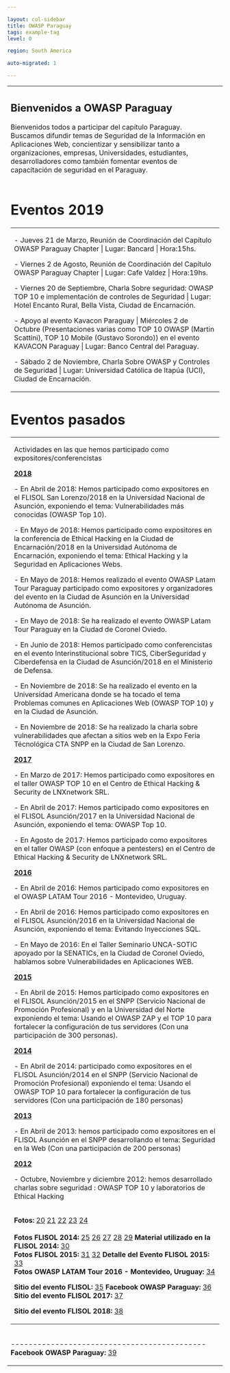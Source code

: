 ```yaml
---

layout: col-sidebar
title: OWASP Paraguay
tags: example-tag
level: 0

region: South America

auto-migrated: 1

---
```



<table>
<tbody>
<tr class="odd">
<td><h2 id="bienvenidos_a_owasp_paraguay">Bienvenidos a OWASP Paraguay</h2>
<p>Bienvenidos todos a participar del capítulo Paraguay.<br />
Buscamos difundir temas de Seguridad de la Información en Aplicaciones Web, concientizar y sensibilizar tanto a organizaciones, empresas, Universidades, estudiantes, desarrolladores como también fomentar eventos de capacitación de seguridad en el Paraguay.<br />
<br />
</p>
<h1 id="eventos_2019"><strong>Eventos 2019</strong></h1>
<table>
<tbody>
<tr class="odd">
<td><p>- Jueves 21 de Marzo, Reunión de Coordinación del Capítulo OWASP Paraguay Chapter | Lugar: Bancard | Hora:15hs.</p>
<p>- Viernes 2 de Agosto, Reunión de Coordinación del Capítulo OWASP Paraguay Chapter | Lugar: Cafe Valdez | Hora:19hs.</p>
<p>- Viernes 20 de Septiembre, Charla Sobre seguridad: OWASP TOP 10 e implementación de controles de Seguridad | Lugar: Hotel Encanto Rural, Bella Vista, Ciudad de Encarnación.</p>
<p>- Apoyo al evento Kavacon Paraguay | Miércoles 2 de Octubre (Presentaciones varias como TOP 10 OWASP (Martin Scattini), TOP 10 Mobile (Gustavo Sorondo)) en el evento KAVACON Paraguay | Lugar: Banco Central del Paraguay.</p>
<p>- Sábado 2 de Noviembre, Charla Sobre OWASP y Controles de Seguridad | Lugar: Universidad Católica de Itapúa (UCI), Ciudad de Encarnación.</p></td>
</tr>
</tbody>
</table>
<h1 id="eventos_pasados"><strong>Eventos pasados</strong></h1>
<table>
<tbody>
<tr class="odd">
<td><p>Actividades en las que hemos participado como expositores/conferencistas</p>
<p><strong><u>2018</u></strong></p>
<p>- En Abril de 2018: Hemos participado como expositores en el FLISOL San Lorenzo/2018 en la Universidad Nacional de Asunción, exponiendo el tema: Vulnerabilidades más conocidas (OWASP Top 10).</p>
<p>- En Mayo de 2018: Hemos participado como expositores en la conferencia de Ethical Hacking en la Ciudad de Encarnación/2018 en la Universidad Autónoma de Encarnación, exponiendo el tema: Ethical Hacking y la Seguridad en Aplicaciones Webs.</p>
<p>- En Mayo de 2018: Hemos realizado el evento OWASP Latam Tour Paraguay participado como expositores y organizadores del evento en la Ciudad de Asunción en la Universidad Autónoma de Asunción.</p>
<p>- En Mayo de 2018: Se ha realizado el evento OWASP Latam Tour Paraguay en la Ciudad de Coronel Oviedo.</p>
<p>- En Junio de 2018: Hemos participado como conferencistas en el evento Interinstitucional sobre TICS, CiberSeguridad y Ciberdefensa en la Ciudad de Asunción/2018 en el Ministerio de Defensa.</p>
<p>- En Noviembre de 2018: Se ha realizado el evento en la Universidad Americana donde se ha tocado el tema Problemas comunes en Aplicaciones Web (OWASP TOP 10) y en la Ciudad de Asunción.</p>
<p>- En Noviembre de 2018: Se ha realizado la charla sobre vulnerabilidades que afectan a sitios web en la Expo Feria Técnológica CTA SNPP en la Ciudad de San Lorenzo.</p>
<p><strong><u>2017</u></strong></p>
<p>- En Marzo de 2017: Hemos participado como expositores en el taller OWASP TOP 10 en el Centro de Ethical Hacking &amp; Security de LNXnetwork SRL.</p>
<p>- En Abril de 2017: Hemos participado como expositores en el FLISOL Asunción/2017 en la Universidad Nacional de Asunción, exponiendo el tema: OWASP Top 10.</p>
<p>- En Agosto de 2017: Hemos participado como expositores en el taller OWASP (con enfoque a pentesters) en el Centro de Ethical Hacking &amp; Security de LNXnetwork SRL.</p>
<p><strong><u>2016</u></strong></p>
<p>- En Abril de 2016: Hemos participado como expositores en el OWASP LATAM Tour 2016 - Montevideo, Uruguay.</p>
<p>- En Abril de 2016: Hemos participado como expositores en el FLISOL Asunción/2016 en la Universidad Nacional de Asunción, exponiendo el tema: Evitando Inyecciones SQL.</p>
<p>- En Mayo de 2016: En el Taller Seminario UNCA-SOTIC apoyado por la SENATICs, en la Ciudad de Coronel Oviedo, hablamos sobre Vulnerabilidades en Aplicaciones WEB.</p>
<p><strong><u>2015</u></strong></p>
<p>- En Abril de 2015: Hemos participado como expositores en el FLISOL Asunción/2015 en el SNPP (Servicio Nacional de Promoción Profesional) y en la Universidad del Norte exponiendo el tema: Usando el OWASP ZAP y el TOP 10 para fortalecer la configuración de tus servidores (Con una participación de 300 personas).</p>
<p><strong><u>2014</u></strong></p>
<p>- En Abril de 2014: participado como expositores en el FLISOL Asunción/2014 en el SNPP (Servicio Nacional de Promoción Profesional) exponiendo el tema: Usando el OWASP TOP 10 para fortalecer la configuración de tus servidores (Con una participación de 180 personas)</p>
<p><strong><u>2013</u></strong></p>
<p>- En Abril de 2013: hemos participado como expositores en el FLISOL Asunción en el SNPP desarrollando el tema: Seguridad en la Web (Con una participación de 200 personas)</p>
<p><strong><u>2012</u></strong></p>
<p>- Octubre, Noviembre y diciembre 2012: hemos desarrollado charlas sobre seguridad : OWASP TOP 10 y laboratorios de Ethical Hacking</p>
<p><br />
<strong>Fotos:</strong> <a href="http://sphotos-b.ak.fbcdn.net/hphotos-ak-frc3/960126_464291456981825_1698107960_n.jpg">20</a> <a href="http://sphotos-f.ak.fbcdn.net/hphotos-ak-ash4/417966_464291436981827_1863444015_n.jpg">21</a> <a href="http://sphotos-d.ak.fbcdn.net/hphotos-ak-ash3/944254_464291400315164_356623694_n.jpg">22</a> <a href="http://sphotos-a.ak.fbcdn.net/hphotos-ak-ash3/946657_464291283648509_644887920_n.jpg">23</a> <a href="http://sphotos-h.ak.fbcdn.net/hphotos-ak-prn1/163579_464291450315159_1936361748_n.jpg">24</a><br />
<br />
<strong>Fotos FLISOL 2014:</strong> <a href="http://www.codigo-linux.com/files/flisol2014sml.jpg">25</a> <a href="http://www.codigo-linux.com/site/sites/default/files/styles/galeria_grande/public/galerias/DSC09479.JPG?itok=tFB3py0q">26</a> <a href="http://www.codigo-linux.com/site/sites/default/files/styles/galeria_grande/public/galerias/DSC09480.JPG?itok=FbKBoM1F">27</a> <a href="http://www.codigo-linux.com/site/sites/default/files/styles/galeria_miniatura/public/galerias/DSC09488.JPG?itok=9KLyADWB">28</a> <a href="http://www.codigo-linux.com/site/sites/default/files/styles/galeria_miniatura/public/galerias/DSC09483.JPG?itok=3m0Wi3f_">29</a> <strong>Material utilizado en la FLISOL 2014:</strong> <a href="https://drive.google.com/file/d/0ByO7C_gQqPnSd1M0bTZYNGl3NHc/edit?usp=sharing">30</a><br />
<strong>Fotos FLISOL 2015:</strong> <a href="http://deshn.wdfiles.com/local--files/eventos:2015:04:25:flisol-2015/flisol2015-flisol2015a.jpg">31</a> <a href="https://www.facebook.com/uninorteparaguay/photos/a.924508757570727.1073742223.265242980163978/924512930903643/?type=1">32</a> <strong>Detalle del Evento FLISOL 2015:</strong> <a href="http://www.flisol.info/FLISOL2015/Paraguay/Asuncion?highlight=%28\bCategoryCity\b%29">33</a><br />
<strong>Fotos OWASP LATAM Tour 2016 - Montevideo, Uruguay:</strong> <a href="https://pbs.twimg.com/media/CgmmLV_WIAE1g1m.jpg">34</a></p>
<p><strong>Sitio del evento FLISOL:</strong> <a href="http://codigo-linux.com/site/content/presentaciones-flisol-2013-snpp-asunci%C3%B3n">35</a> <strong>Facebook OWASP Paraguay:</strong> <a href="http://www.facebook.com/media/set/?set=a.464291270315177.1073741825.383788948365410&amp;type=1">36</a><br />
<strong>Sitio del evento FLISOL 2017:</strong> <a href="http://www.codigo-linux.com/site/content/flisol-2017-san-lorenzo-paraguay">37</a></p>
<p><strong>Sitio del evento FLISOL 2018:</strong> <a href="http://www.codigo-linux.com/site/content/flisol-2018-san-lorenzo-paraguay">38</a></p></td>
</tr>
</tbody>
</table>
<p><br />
-------------------------------------------- <strong>Facebook OWASP Paraguay:</strong> <a href="https://www.facebook.com/pages/Owasp-Paraguay/383788948365410">39</a></p></td>
</tr>
</tbody>
</table>

